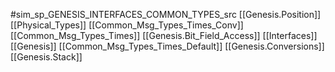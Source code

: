 #sim_sp_GENESIS_INTERFACES_COMMON_TYPES_src
[[Genesis.Position]]
[[Physical_Types]]
[[Common_Msg_Types_Times_Conv]]
[[Common_Msg_Types_Times]]
[[Genesis.Bit_Field_Access]]
[[Interfaces]]
[[Genesis]]
[[Common_Msg_Types_Times_Default]]
[[Genesis.Conversions]]
[[Genesis.Stack]]
